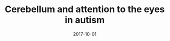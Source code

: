 ---
title: "Cerebellum and attention to the eyes in autism"
collection: publications
permalink: /publication/2017-10-01-Cerebellum-and-attention-to-the-eyes-in-autism
date: 2017-10-01
venue: 'European neuropsychopharmacology: the journal of the European College of Neuropsychopharmacology'
paperurl: 'https://linkinghub.elsevier.com/retrieve/pii/S0924977X17311525'
citation: 'Laidi, C, Boisgontier, J, Chakravarty, M, Hotier, S, D&apos;Albis, M, Mangin, J, <b>Devenyi, G</b>, Delorme, R, Bolognani, F, Czech, C, Bouvard, M, Gras, D, Petit, J, Mishchenko, M, Gaman, A, Scheid, I, Leboyer, M, Zalla, T, Houenou, J, &quot;Cerebellum and attention to the eyes in autism.&quot; European neuropsychopharmacology: the journal of the European College of Neuropsychopharmacology, 2017.'
---